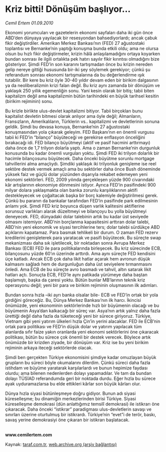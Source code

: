 # Kriz bitti! Dönüşüm başlıyor…

*Cemil Ertem 01.09.2010*

<div class="yazi"><p>Ekonomi yorumcuları ve gazetelerin ekonomi sayfaları daha iki gün önce ABD’den dünyaya yayılacak bir resesyondan bahsediyorlardı; ancak çabuk fikir değiştirdiler. Amerikan Merkez Bankası’nın (FED) 27 ağustostaki toplantısı ve Bernanke’nin yaptığı konuşma bunda etkili oldu; ama ne olursa olsun bu hızlı fikir değiştirmeler, krizin hâlâ anlaşılamadığını ortaya koyarken bundan sonrası ile ilgili ortalıkta pek hatırı sayılır fikir kırıntısı olmadığını bize gösteriyor. Şimdi FED’in son kararını tartışmadan önce bu krizin nereden gelip nereye gittiği hususunda bir-iki şey söylemek gerekiyor; çünkü şu referandum sonrası ekonomi tartışmalarına da bu değerlendirme ışık tutabilir. Bir kere bu kriz öyle 30-40 yıldır devam eden bir birikim dalgasının ya da neoliberalizmin krizi falan değil. Bu kriz aynı zamanda bir dönüşüm ve yaklaşık 250 yıllık egemenliğin sonu. Yani kesin olarak bir bitiş; tabii biten kapitalizm değil ama kapitalizmin bütün tarihindeki en büyük tarihsel kesitin (birikim rejiminin) sonu.</p>
<p>Bu krizle birlikte ulus-devlet kapitalizmi bitiyor. Tabii birçokları bunu kapitalist devletin bitmesi olarak anlıyor ama öyle değil; Almanların, Fransızların, Amerikalıların, Türklerin vs.. kapitalizmi ve devletlerinin sonuna geldik. Şimdi bu devasa konuya, Bernanke’nin 27 ağustostaki konuşmasından yola çıkarak geleyim. FED Başkanı’nın en önemli vurgusu tabii ki FED’in “bilanço” büyüteceği ve gerekirse enflasyon önceliğini bırakacağı idi. FED bilanço büyütmeyi (aktif ve pasif hacmini arttırmayı) daha önce de 1,7 trilyon dolarla yaptı. Ama o zaman Bernanke’nin durgunluk konusunda bu kadar önemli vurguları yoktu. Şimdi FED iki trilyon dolarlık bir hacimle bilançosunu büyütecek. Daha önceki büyütme sorunlu mortgage tahvillerini alma amaçlıydı. Şimdiki yaklaşık iki trilyonluk genişleme ise reel sektöre destek vermek amaçlı ama bu sektörler daha önce Bush döneminde yüksek faiz ve güçlü dolar yüzünden dışarıyla rekabet edemeyen yeni ekonomi sektörleri. FED, 2009 yılında gerçekleşen yüzde 900 civarındaki kâr artışlarının ekonomiye dönmesini istiyor. Ayrıca FED’in pasifindeki 900 milyar dolara yaklaşmakta olan banka zorunlu karşılıklarının aktifi destekleyecek ve çoğaltacak başka bir borç kalemiyle değiştirilmesi gerek. Çünkü bu paranın da bankalar tarafından FED’in pasifinde park edilmesinin anlamı yok. Şimdi FED kriz boyunca düşen varlık kalitesini aktiflerine sorunsuz varlıkları alarak düzeltmeyi ve bilançoyu bu yolla büyütmeyi deneyecek. FED, dünyadaki dolar talebinin artık bu kadar üst seviyede olmasını istemiyor. ABD’nin borçlanma kapasitesini arttıran dolar talebi, ABD’nin yeni ekonomik ve siyasi tercihlerine ters; dolar talebi sürdükçe ABD açıklarını kapatamaz. Para basmak tehlikeli bir durum. O zaman FED rezerv kredilerini genişleterek para yaratacak ve pasifi büyütecek. Bu süreçte swap mekanizması daha sık işletilecek, bir noktadan sonra Avrupa Merkez Bankası (ECB) FED ile para politikalarında birleşecek. Bu kriz sürecinde ECB, bilançosunu yüzde 60’ın üzerinde arttırdı. Ama aynı süreçte FED kendisini üçe katladı. Ancak ECB çok daha likit hatlar açarak hem avronun düşük kalmasını sağladı hem de durgunluğun daha üst seviyelere tırmanmasını önledi. Ama ECB de bu süreçte avro basmadı ve tahvil, altın satarak likit hatları açtı. Sonuçta ECB, FED’le aynı patikada yürümeye daha baştan başlamıştı, başka da çaresi yoktu. Bütün bunlar MB’larının teknik kriz operasyonu değil; yeni bir para ve birikim rejiminin oluşmasının ilk adımları. </p>
<p>Bundan sonra hızla –iki ayrı banka olsalar bile- ECB ve FED’in ortak bir yola girdiğini göreceğiz. Bu, Dünya Merkez Bankası’nın ilk harcı. İkincisi önümüzde, yeni ekonominin sektörlerinde hızlı bir büyümenin olacağı ve bu büyümenin Asya’dan kalkacağı bir süreç var. Asya’nın artık yalnız daha fazla ürettiği değil daha fazla da tüketeceği yeni bir sürece giriyoruz. Türkiye, Vietnam gibi yeni yatırım ülkeleri hızla Çin’in yerini alacaklar. FED ile ECB’nin ortak para politikası ve FED’in düşük dolar ve yatırım yapılacak tüm alanlarda sıfır faize yakın oranlarda yeni ekonomi sektörlerini öne çıkaracak politikası, bütün bu sürece çok önemli bir destek verecek. Böylece artık önümüzde bir krizden ziyade, bir dönüşüm var. Kriz ise bu yeni birikim rejiminin arkaya iteceği sektörlerde olacak. </p>
<p>Şimdi ben gerçekten Türkiye ekonomisini şimdiye kadar omuzlayan büyük grupların bu süreci böyle okumalarını dilerdim. Çünkü süreci daha fazla istihdam ve büyüme yaratarak karşılarlardı ve bunun hepimize faydası olurdu; ama bilenen nedenlerden dolayı yapamadılar. Ve tam da bundan dolayı TÜSİAD referandumda geri bir noktada durdu. Eğer hızla bu sürece ayak uyduramazlarsa bu elde ettikleri kârlar son büyük kârları olur. </p>
<p>Dünya hızla siyasi bütünleşmeye doğru gidiyor. Bunun adı siyasi küreselleşme; bu dinamiğin merkezlerinden birisi Türkiye. Siyasi küreselleşme demokrasi (dün anlattığımız temsilî demokrasi) ile istikrarı öne çıkaracak. Daha önceki “istikrar” paradigması ulus-devletlerin savaşı ve sınırları üzerine oturtulmuş bir istikrardı. Türkiye’nin “evet”i de terör, baskı, savaş yerine demokrasiyi öne çıkaran bir istikrarı başlatacak.</p>
<p><b><br/>www.cemilertem.com</b> </p></div>

Kaynak: [taraf.com.tr](http://www.taraf.com.tr:80/cemil-ertem/makale-kriz-bitti-donusum-basliyor.htm), [web.archive.org (arşiv bağlantısı)](http://web.archive.org/web/20100903121759/http://www.taraf.com.tr:80/cemil-ertem/makale-kriz-bitti-donusum-basliyor.htm)
